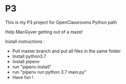 # P3

This is my P3 project for OpenClassrooms Python path

Help MacGyver getting out of a maze!

Install instructions :

- Pull master branch and put all files in the same folder
- Install python3.7
- Install pipenv
- run "pipenv install"
- run "pipenv run python 3.7 main.py"
- Have fun !

